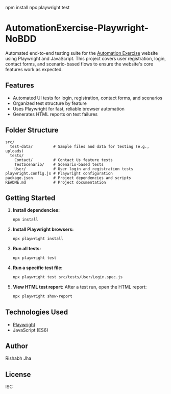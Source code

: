 npm install
npx playwright test

# AutomationExercise-Playwright-NoBDD

Automated end-to-end testing suite for the [Automation Exercise](https://automationexercise.com/) website using Playwright and JavaScript. This project covers user registration, login, contact forms, and scenario-based flows to ensure the website's core features work as expected.

## Features
- Automated UI tests for login, registration, contact forms, and scenarios
- Organized test structure by feature
- Uses Playwright for fast, reliable browser automation
- Generates HTML reports on test failures

## Folder Structure

```
src/
  test-data/         # Sample files and data for testing (e.g., uploads)
  tests/
    Contact/         # Contact Us feature tests
    TestScenario/    # Scenario-based tests
    User/            # User login and registration tests
playwright.config.js # Playwright configuration
package.json         # Project dependencies and scripts
README.md            # Project documentation
```

## Getting Started

1. **Install dependencies:**
   ```sh
   npm install
   ```

2. **Install Playwright browsers:**
   ```sh
   npx playwright install
   ```

3. **Run all tests:**
   ```sh
   npx playwright test
   ```

4. **Run a specific test file:**
   ```sh
   npx playwright test src/tests/User/Login.spec.js
   ```

5. **View HTML test report:**
   After a test run, open the HTML report:
   ```sh
   npx playwright show-report
   ```

## Technologies Used
- [Playwright](https://playwright.dev/)
- JavaScript (ES6)

## Author
Rishabh Jha

## License
ISC